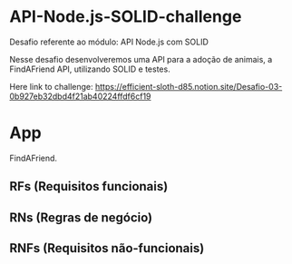 # API-Node.js-SOLID-challenge
Desafio referente ao módulo: API Node.js com SOLID

Nesse desafio desenvolveremos uma API para a adoção de animais, a FindAFriend API, utilizando SOLID e testes.

Here link to challenge:
https://efficient-sloth-d85.notion.site/Desafio-03-0b927eb32dbd4f21ab40224ffdf6cf19

# App

FindAFriend.

## RFs (Requisitos funcionais)



## RNs (Regras de negócio)



## RNFs (Requisitos não-funcionais)

